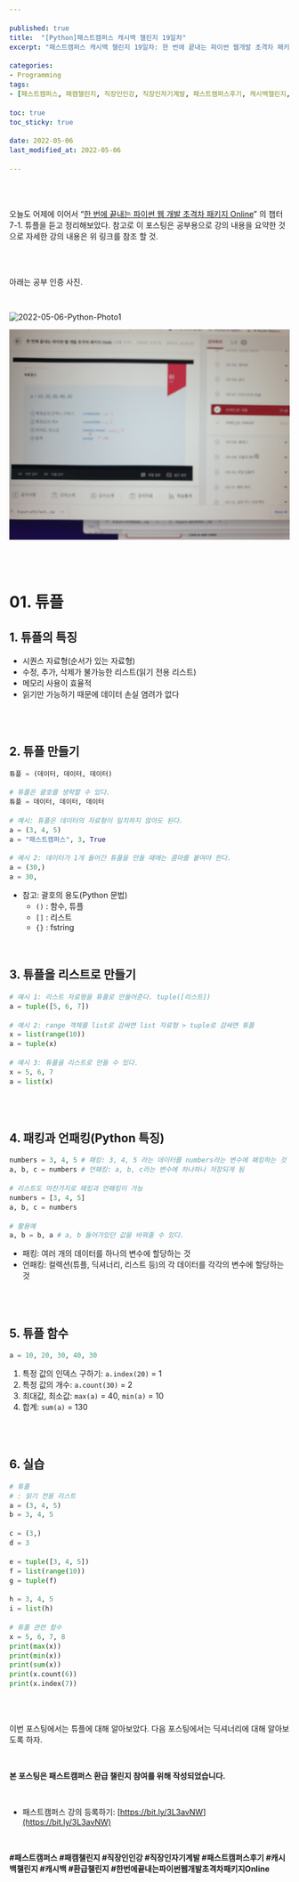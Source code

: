 ```yaml
---

published: true
title:  "[Python]패스트캠퍼스 캐시백 챌린지 19일차"
excerpt: "패스트캠퍼스 캐시백 챌린지 19일차: 한 번에 끝내는 파이썬 웹개발 초격차 패키지 Online"

categories:
- Programming
tags:
- [패스트캠퍼스, 패캠챌린지, 직장인인강, 직장인자기계발, 패스트캠퍼스후기, 캐시백챌린지, 캐시백, 환급챌린지, 한번에끝내는파이썬웹개발초격차패키지Online]

toc: true
toc_sticky: true

date: 2022-05-06
last_modified_at: 2022-05-06

---
```

<br/><br/>

오늘도 어제에 이어서 “[한 번에 끝내는 파이썬 웹 개발 초격차 패키지 Online](https://fastcampus.co.kr/dev_online_pyweb)” 의 챕터 7-1. 튜플을 듣고 정리해보았다. 참고로 이 포스팅은 공부용으로 강의 내용을 요약한 것으로 자세한 강의 내용은 위 링크를 참조 할 것.

<br/><br/>

아래는 공부 인증 사진.

<br/>

![2022-05-06-Python-Photo1](/assets/images/2022-05-06-Python-Photo/2022-05-06-Python-Photo1.jpg)

![2022-05-06-Python-Photo2](/assets/images/2022-05-06-Python-Photo/2022-05-06-Python-Photo2.jpg)

<br/><br/>

# 01. 튜플

## 1. 튜플의 특징

- 시퀀스 자료형(순서가 있는 자료형)
- 수정, 추가, 삭제가 불가능한 리스트(읽기 전용 리스트)
- 메모리 사용이 효율적
- 읽기만 가능하기 때문에 데이터 손실 염려가 없다

<br/><br/>

## 2. 튜플 만들기

```python
튜플 = (데이터, 데이터, 데이터)

# 튜플은 괄호를 생략할 수 있다.
튜플 = 데이터, 데이터, 데이터

# 예시: 튜플은 데이터의 자료형이 일치하지 않아도 된다.
a = (3, 4, 5)
a = "패스트캠퍼스", 3, True

# 예시 2: 데이터가 1개 들어간 튜플을 만들 때에는 콤마를 붙여야 한다.
a = (30,)
a = 30,
```

- 참고: 괄호의 용도(Python 문법)
    - `()` : 함수, 튜플
    - `[]` : 리스트
    - `{}` : fstring

<br/>

## 3. 튜플을 리스트로 만들기

```python
# 예시 1: 리스트 자료형을 튜플로 만들어준다. tuple([리스트])
a = tuple([5, 6, 7])

# 예시 2: range 객체를 list로 감싸면 list 자료형 > tuple로 감싸면 튜플
x = list(range(10))
a = tuple(x)

# 예시 3: 튜플을 리스트로 만들 수 있다.
x = 5, 6, 7
a = list(x)
```

<br/><br/>

## 4. 패킹과 언패킹(Python 특징)

```python
numbers = 3, 4, 5 # 패킹: 3, 4, 5 라는 데이터를 numbers라는 변수에 패킹하는 것
a, b, c = numbers # 언패킹: a, b, c라는 변수에 하나하나 저장되게 됨

# 리스트도 마찬가지로 패킹과 언패킹이 가능
numbers = [3, 4, 5]
a, b, c = numbers

# 활용예
a, b = b, a # a, b 들어가있던 값을 바꿔줄 수 있다.
```

- 패킹: 여러 개의 데이터를 하나의 변수에 할당하는 것
- 언패킹: 컬렉션(튜플, 딕셔너리, 리스트 등)의 각 데이터를 각각의 변수에 할당하는 것

<br/><br/>

## 5. 튜플 함수

```python
a = 10, 20, 30, 40, 30
```

1. 특정 값의 인덱스 구하기: `a.index(20)` = 1
2. 특정 값의 개수: `a.count(30)` = 2
3. 최대값, 최소값: `max(a)` = 40, `min(a)` = 10
4. 합계: `sum(a)` = 130

<br/><br/>

## 6. 실습

```python
# 튜플
# : 읽기 전용 리스트
a = (3, 4, 5)
b = 3, 4, 5

c = (3,)
d = 3

e = tuple([3, 4, 5])
f = list(range(10))
g = tuple(f)

h = 3, 4, 5
i = list(h)

# 튜플 관련 함수
x = 5, 6, 7, 8
print(max(x))
print(min(x))
print(sum(x))
print(x.count(6))
print(x.index(7))
```

<br/><br/>

이번 포스팅에서는 튜플에 대해 알아보았다. 다음 포스팅에서는 딕셔너리에 대해 알아보도록 하자.

<br/>

**본 포스팅은 패스트캠퍼스 환급 챌린지 참여를 위해 작성되었습니다.**

<br/>

- 패스트캠퍼스 강의 등록하기: [https://bit.ly/3L3avNW](https://bit.ly/3L3avNW)

<br/>

**#패스트캠퍼스 #패캠챌린지 #직장인인강 #직장인자기계발 #패스트캠퍼스후기 #캐시백챌린지 #캐시백 #환급챌린지 #한번에끝내는파이썬웹개발초격차패키지Online**